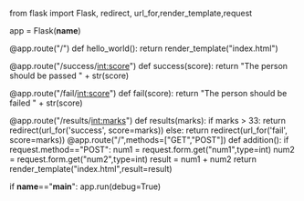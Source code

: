 from flask import Flask, redirect, url_for,render_template,request

app = Flask(__name__)

@app.route("/")
def hello_world():
    return render_template("index.html")

@app.route("/success/<int:score>")
def success(score):
    return "The person should be passed " + str(score)

@app.route("/fail/<int:score>")
def fail(score):
    return "The person should be failed " + str(score)

@app.route("/results/<int:marks>")
def results(marks):
    if marks > 33:
        return redirect(url_for('success', score=marks))
    else:
        return redirect(url_for('fail', score=marks))
@app.route("/",methods=["GET","POST"])
def addition():
    if request.method=="POST":
        num1 = request.form.get("num1",type=int)
        num2 = request.form.get("num2",type=int)
        result = num1 + num2
    return render_template("index.html",result=result)



if __name__=="__main__":
    app.run(debug=True)